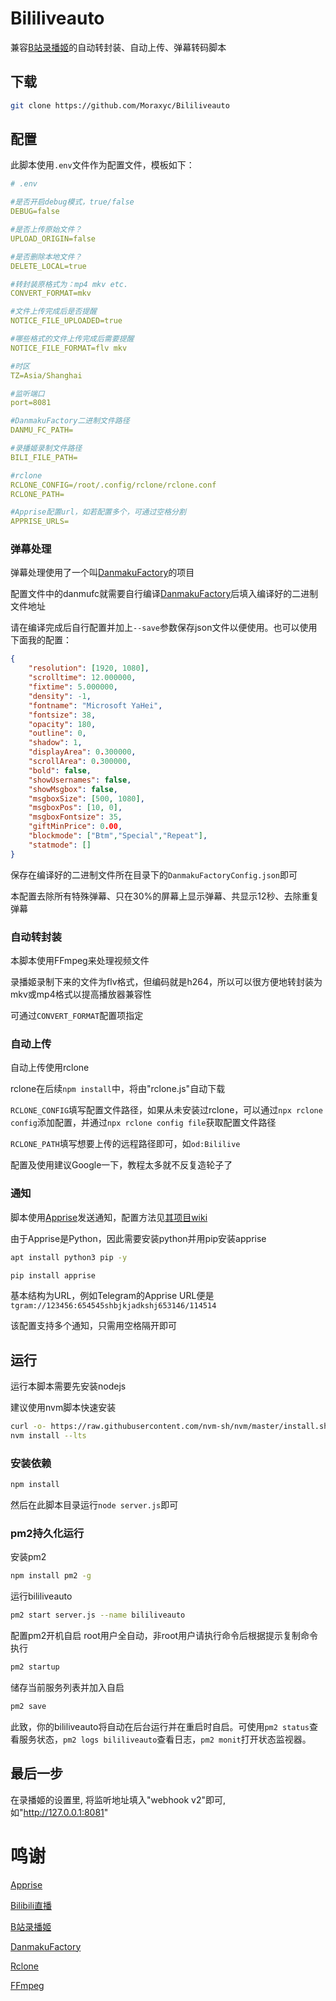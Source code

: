 # Bililiveauto

兼容[B站录播姬](https://github.com/BililiveRecorder/BililiveRecorder)的自动转封装、自动上传、弹幕转码脚本

## 下载

```bash
git clone https://github.com/Moraxyc/Bililiveauto
```

## 配置

此脚本使用`.env`文件作为配置文件，模板如下：
```yaml
# .env

#是否开启debug模式，true/false
DEBUG=false

#是否上传原始文件？
UPLOAD_ORIGIN=false

#是否删除本地文件？
DELETE_LOCAL=true

#转封装原格式为：mp4 mkv etc.
CONVERT_FORMAT=mkv

#文件上传完成后是否提醒
NOTICE_FILE_UPLOADED=true

#哪些格式的文件上传完成后需要提醒
NOTICE_FILE_FORMAT=flv mkv

#时区
TZ=Asia/Shanghai

#监听端口
port=8081

#DanmakuFactory二进制文件路径
DANMU_FC_PATH=

#录播姬录制文件路径
BILI_FILE_PATH=

#rclone
RCLONE_CONFIG=/root/.config/rclone/rclone.conf
RCLONE_PATH=

#Apprise配置url，如若配置多个，可通过空格分割
APPRISE_URLS=
```

### 弹幕处理

弹幕处理使用了一个叫[DanmakuFactory](https://github.com/hihkm/DanmakuFactory)的项目

配置文件中的danmufc就需要自行编译[DanmakuFactory](https://github.com/hihkm/DanmakuFactory)后填入编译好的二进制文件地址

请在编译完成后自行配置并加上`--save`参数保存json文件以便使用。也可以使用下面我的配置：
```json
{
    "resolution": [1920, 1080],
    "scrolltime": 12.000000,
    "fixtime": 5.000000,
    "density": -1,
    "fontname": "Microsoft YaHei",
    "fontsize": 38,
    "opacity": 180,
    "outline": 0,
    "shadow": 1,
    "displayArea": 0.300000,
    "scrollArea": 0.300000,
    "bold": false,
    "showUsernames": false,
    "showMsgbox": false,
    "msgboxSize": [500, 1080],
    "msgboxPos": [10, 0],
    "msgboxFontsize": 35,
    "giftMinPrice": 0.00,
    "blockmode": ["Btm","Special","Repeat"],
    "statmode": []
}
```
保存在编译好的二进制文件所在目录下的`DanmakuFactoryConfig.json`即可

本配置去除所有特殊弹幕、只在30%的屏幕上显示弹幕、共显示12秒、去除重复弹幕

### 自动转封装

本脚本使用FFmpeg来处理视频文件

录播姬录制下来的文件为flv格式，但编码就是h264，所以可以很方便地转封装为mkv或mp4格式以提高播放器兼容性

可通过`CONVERT_FORMAT`配置项指定

### 自动上传

自动上传使用rclone

rclone在后续`npm install`中，将由"rclone.js"自动下载

`RCLONE_CONFIG`填写配置文件路径，如果从未安装过rclone，可以通过`npx rclone config`添加配置，并通过`npx rclone config file`获取配置文件路径

`RCLONE_PATH`填写想要上传的远程路径即可，如`od:Bililive`

配置及使用建议Google一下，教程太多就不反复造轮子了

### 通知

脚本使用[Apprise](https://github.com/caronc/apprise)发送通知，配置方法见[其项目wiki](https://github.com/caronc/apprise/wiki)

由于Apprise是Python，因此需要安装python并用pip安装apprise

```sh
apt install python3 pip -y

pip install apprise
```

基本结构为URL，例如Telegram的Apprise URL便是`tgram://123456:654545shbjkjadkshj653146/114514`

该配置支持多个通知，只需用空格隔开即可

## 运行

运行本脚本需要先安装nodejs 

建议使用nvm脚本快速安装

```bash
curl -o- https://raw.githubusercontent.com/nvm-sh/nvm/master/install.sh | bash
nvm install --lts
```

### 安装依赖

```bash
npm install
```

然后在此脚本目录运行`node server.js`即可

### pm2持久化运行

安装pm2

```bash
npm install pm2 -g
```

运行bililiveauto

```bash
pm2 start server.js --name bililiveauto
```

配置pm2开机自启
root用户全自动，非root用户请执行命令后根据提示复制命令执行
```bash
pm2 startup
```

储存当前服务列表并加入自启
```bash
pm2 save
```

此致，你的bililiveauto将自动在后台运行并在重启时自启。可使用`pm2 status`查看服务状态，`pm2 logs bililiveauto`查看日志，`pm2 monit`打开状态监视器。

## 最后一步

在录播姬的设置里, 将监听地址填入"webhook v2"即可, 如"http://127.0.0.1:8081"

# 鸣谢

[Apprise](https://github.com/caronc/apprise)

[Bilibili直播](https://live.bilibili.com)

[B站录播姬](https://github.com/BililiveRecorder/BililiveRecorder)

[DanmakuFactory](https://github.com/hihkm/DanmakuFactory)

[Rclone](https://github.com/rclone/rclone)

[FFmpeg](https://git.ffmpeg.org/ffmpeg.git)
